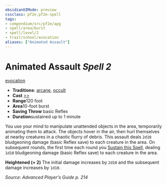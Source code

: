 ```yaml
---
obsidianUIMode: preview
cssclass: pf2e,pf2e-spell
tags:
- compendium/src/pf2e/apg
- spell/area/burst
- spell/level/2
- trait/school/evocation
aliases: ["Animated Assault"]
---
```

# Animated Assault *Spell 2*   
[evocation](evocation.md)  

- **Traditions**: [arcane](arcane.md), [occult](occult.md)
- **Cast** [>>](chapter-9-playing-the-game.md#Actions "Two-Action") 
- **Range**120 foot
- **Area**10-foot burst
- **Saving Throw**  basic Reflex
- **Duration**sustained up to 1 minute

You use your mind to manipulate unattended objects in the area, temporarily animating them to attack. The objects hover in the air, then hurl themselves at nearby creatures in a chaotic flurry of debris. This assault deals `2d10` bludgeoning damage (basic Reflex save) to each creature in the area. On subsequent rounds, the first time each round you [Sustain this Spell](sustain-a-spell.md), dealing `1d10` bludgeoning damage (basic Reflex save) to each creature in the area.

**Heightened (+ 2)** The initial damage increases by `2d10` and the subsequent damage increases by `1d10`.

*Source: Advanced Player's Guide p. 214*